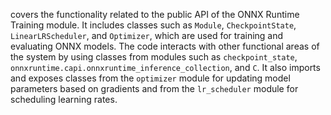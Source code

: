 covers the functionality related to the public API of the ONNX Runtime Training module. It includes classes such as `Module`, `CheckpointState`, `LinearLRScheduler`, and `Optimizer`, which are used for training and evaluating ONNX models. The code interacts with other functional areas of the system by using classes from modules such as `checkpoint_state`, `onnxruntime.capi.onnxruntime_inference_collection`, and `C`. It also imports and exposes classes from the `optimizer` module for updating model parameters based on gradients and from the `lr_scheduler` module for scheduling learning rates.